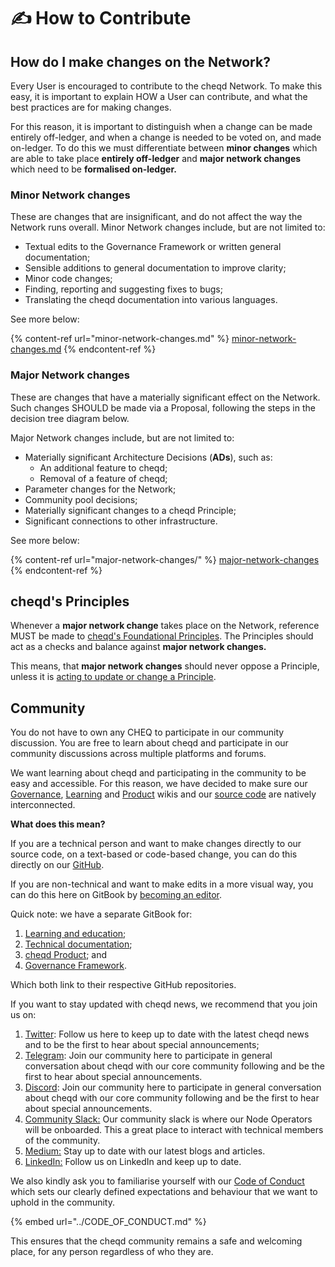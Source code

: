 # ✍ How to Contribute

## How do I make changes on the Network?

Every User is encouraged to contribute to the cheqd Network. To make this easy, it is important to explain HOW a User can contribute, and what the best practices are for making changes.

For this reason, it is important to distinguish when a change can be made entirely off-ledger, and when a change is needed to be voted on, and made on-ledger. To do this we must differentiate between **minor changes** which are able to take place **entirely off-ledger** and **major network changes** which need to be **formalised on-ledger.**

### **Minor Network changes**

These are changes that are insignificant, and do not affect the way the Network runs overall. Minor Network changes include, but are not limited to:

* Textual edits to the Governance Framework or written general documentation;
* Sensible additions to general documentation to improve clarity;
* Minor code changes;
* Finding, reporting and suggesting fixes to bugs;
* Translating the cheqd documentation into various languages.

See more below:

{% content-ref url="minor-network-changes.md" %}
[minor-network-changes.md](minor-network-changes.md)
{% endcontent-ref %}

### Major Network changes

These are changes that have a materially significant effect on the Network. Such changes SHOULD be made via a Proposal, following the steps in the decision tree diagram below.

Major Network changes include, but are not limited to:

* Materially significant Architecture Decisions (**ADs**), such as:
  * An additional feature to cheqd;
  * Removal of a feature of cheqd;
* Parameter changes for the Network;
* Community pool decisions;
* Materially significant changes to a cheqd Principle;
* Significant connections to other infrastructure.

See more below:

{% content-ref url="major-network-changes/" %}
[major-network-changes](major-network-changes/)
{% endcontent-ref %}

## cheqd's Principles

Whenever a **major network change** takes place on the Network, reference MUST be made to [cheqd's Foundational Principles](../principles/foundational-principles.md). The Principles should act as a checks and balance against **major network changes.**

This means, that **major network changes** should never oppose a Principle, unless it is [acting to update or change a Principle](../principles/foundational-principles.md#1.-the-principle-principle).

## Community

You do not have to own any CHEQ to participate in our community discussion. You are free to learn about cheqd and participate in our community discussions across multiple platforms and forums.

We want learning about cheqd and participating in the community to be easy and accessible. For this reason, we have decided to make sure our [Governance](https://docs.cheqd.io/governance), [Learning](https://learn.cheqd.io/) and [Product](https://product.cheqd.io/) wikis and our [source code](https://github.com/cheqd) are natively interconnected.

**What does this mean?**

If you are a technical person and want to make changes directly to our source code, on a text-based or code-based change, you can do this directly on our [GitHub](https://github.com/cheqd).

If you are non-technical and want to make edits in a more visual way, you can do this here on GitBook by [becoming an editor](https://app.gitbook.com/o/-MiQSPMufVJdYEwQHd2c/s/vFD59OFvvoxQacSSpE1X/).

Quick note: we have a separate GitBook for:

1. [Learning and education](https://app.gitbook.com/o/-MiQSPMufVJdYEwQHd2c/s/5j0qcgqqFLaVpv4dlkgf/);
2. [Technical documentation](https://docs.cheqd.io/node/);
3. [cheqd Product](https://product.cheqd.io/); and
4. [Governance Framework](https://docs.cheqd.io/governance/).

Which both link to their respective GitHub repositories.

If you want to stay updated with cheqd news, we recommend that you join us on:

1. [Twitter](https://twitter.com/cheqd\_io): Follow us here to keep up to date with the latest cheqd news and to be the first to hear about special announcements;
2. [Telegram](https://t.me/cheqd): Join our community here to participate in general conversation about cheqd with our core community following and be the first to hear about special announcements.
3. [Discord](https://discord.gg/AxwbG9pCMM): Join our community here to participate in general conversation about cheqd with our core community following and be the first to hear about special announcements.
4. [Community Slack:](https://join.slack.com/t/cheqd-community/shared\_invite/zt-toqyo7b7-2g9qDRjx3otd6529dTqeIA) Our community slack is where our Node Operators will be onboarded. This a great place to interact with technical members of the community.
5. [Medium:](https://blog.cheqd.io) Stay up to date with our latest blogs and articles.
6. [LinkedIn:](https://www.linkedin.com/company/cheqd-identity/) Follow us on LinkedIn and keep up to date.

We also kindly ask you to familiarise yourself with our [Code of Conduct](../CODE_OF_CONDUCT.md) which sets our clearly defined expectations and behaviour that we want to uphold in the community.

{% embed url="../CODE_OF_CONDUCT.md" %}

This ensures that the cheqd community remains a safe and welcoming place, for any person regardless of who they are.
